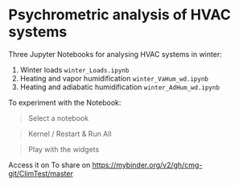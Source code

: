 # Psychrometric analysis of HVAC systems

Three Jupyter Notebooks for analysing HVAC systems in winter:
1. Winter loads `winter_Loads.ipynb`
2. Heating and vapor humidification `winter_VaHum_wd.ipynb`
3. Heating and adiabatic humidification `winter_AdHum_wd.ipynb`

To experiment with the Notebook:
> Select a notebook

> Kernel / Restart & Run All

> Play with the widgets


Access it on To share on https://mybinder.org/v2/gh/cmg-git/ClimTest/master
